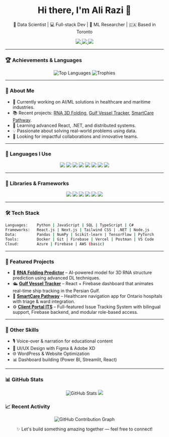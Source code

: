<h1 align="center">Hi there, I'm Ali Razi 👋</h1>
<p align="center">
  🧠 Data Scientist | 💻 Full-stack Dev | 🧬 ML Researcher | 🇨🇦 Based in Toronto
</p>

<p align="center">
  <a href="https://www.linkedin.com/in/alirazi1992/" target="_blank">
    <img src="https://img.shields.io/badge/LinkedIn-blue?logo=linkedin&style=for-the-badge" />
  </a>
  <a href="mailto:alirazi1992@gmail.com" target="_blank">
    <img src="https://img.shields.io/badge/Email-red?logo=gmail&style=for-the-badge" />
  </a>
  <a href="https://github.com/alirazi1992" target="_blank">
    <img src="https://img.shields.io/github/followers/alirazi1992?label=Follow&style=social" />
  </a>
</p>

---


### 🏆 Achievements & Languages

<div align="center">
  <!-- Top languages chart -->
  <img src="https://github-readme-stats.vercel.app/api/top-langs/?username=alirazi1992&layout=compact&theme=tokyonight" alt="Top Languages" />

  <!-- Trophy card -->
  <img src="https://github-profile-trophy.vercel.app/?username=alirazi1992&theme=tokyonight&no-frame=true&column=5&margin-w=15&margin-h=15" alt="Trophies" />
</div>

----

### 🚀 About Me

- 🔭 Currently working on AI/ML solutions in healthcare and maritime industries.
- 📚 Recent projects: [RNA 3D Folding](https://github.com/alirazi1992), [Gulf Vessel Tracker](https://github.com/alirazi1992), [SmartCare Pathway](https://github.com/alirazi1992).
- 🌱 Learning advanced React, .NET, and distributed systems.
- 💡 Passionate about solving real-world problems using data.
- 🎯 Looking for impactful collaborations and innovative teams.

---
### 🧠 Languages I Use

<p align="center">
  <img src="https://img.shields.io/badge/Python-3776AB?style=for-the-badge&logo=python&logoColor=white" />
  <img src="https://img.shields.io/badge/JavaScript-F7DF1E?style=for-the-badge&logo=javascript&logoColor=black" />
  <img src="https://img.shields.io/badge/TypeScript-3178C6?style=for-the-badge&logo=typescript&logoColor=white" />
  <img src="https://img.shields.io/badge/SQL-003B57?style=for-the-badge&logo=postgresql&logoColor=white" />
  <img src="https://img.shields.io/badge/C%23-239120?style=for-the-badge&logo=c-sharp&logoColor=white" />
  <img src="https://img.shields.io/badge/HTML5-E34F26?style=for-the-badge&logo=html5&logoColor=white" />
  <img src="https://img.shields.io/badge/CSS3-1572B6?style=for-the-badge&logo=css3&logoColor=white" />
  <img src="https://img.shields.io/badge/Bash-4EAA25?style=for-the-badge&logo=gnubash&logoColor=white" />
</p>

----
### 🧩 Libraries & Frameworks

<p align="center">
  <img src="https://img.shields.io/badge/React-61DAFB?style=for-the-badge&logo=react&logoColor=black" />
  <img src="https://img.shields.io/badge/Next.js-000000?style=for-the-badge&logo=next.js&logoColor=white" />
  <img src="https://img.shields.io/badge/Tailwind_CSS-06B6D4?style=for-the-badge&logo=tailwind-css&logoColor=white" />
  <img src="https://img.shields.io/badge/Node.js-339933?style=for-the-badge&logo=nodedotjs&logoColor=white" />
  <img src="https://img.shields.io/badge/.NET-512BD4?style=for-the-badge&logo=dotnet&logoColor=white" />
  <img src="https://img.shields.io/badge/Firebase-FFCA28?style=for-the-badge&logo=firebase&logoColor=black" />
</p>

----

### 🛠️ Tech Stack

```bash
Languages:    Python | JavaScript | SQL | TypeScript | C#
Frameworks:   React.js | Next.js | Tailwind CSS | .NET | Node.js
Data:         Pandas | NumPy | Scikit-learn | TensorFlow | PyTorch
Tools:        Docker | Git | Firebase | Vercel | Postman | VS Code
Cloud:        Azure | Firebase | AWS (basic)
```

----

### 📂 Featured Projects

- 🔬 [**RNA Folding Predictor**](https://github.com/alirazi1992) – AI-powered model for 3D RNA structure prediction using advanced DL techniques.
- 🛳️ [**Gulf Vessel Tracker**](https://github.com/alirazi1992) – React + Firebase dashboard that animates real-time ship tracking in the Persian Gulf.
- 🏥 [**SmartCare Pathway**](https://github.com/alirazi1992) – Healthcare navigation app for Ontario hospitals with triage & ward integration.
- ⚙️ [**Client Portal ITS**](https://github.com/alirazi1992) – Full-featured Issue Tracking System with bilingual support, Firebase backend, and modular role-based access.

----

### 🧠 Other Skills

- 🎙️ Voice-over & narration for educational content  
- 🎨 UI/UX Design with Figma & Adobe XD  
- 🌐 WordPress & Website Optimization  
- 📊 Dashboard building (Power BI, Streamlit, React)

----

### 📊 GitHub Stats

<p align="center">
  <img src="https://github-readme-stats.vercel.app/api?username=alirazi1992&show_icons=true&theme=tokyonight" alt="GitHub Stats" />
  <img src="https://github-readme-streak-stats.herokuapp.com/?user=alirazi1992&theme=tokyonight" />
</p>

### 📈 Recent Activity

<p align="center">
  <img src="https://github-readme-activity-graph.vercel.app/graph?username=alirazi1992&theme=tokyonight" alt="GitHub Contribution Graph" />
</p>

<p align="center">
  ✨ Let's build something amazing together — feel free to connect!
</p>







